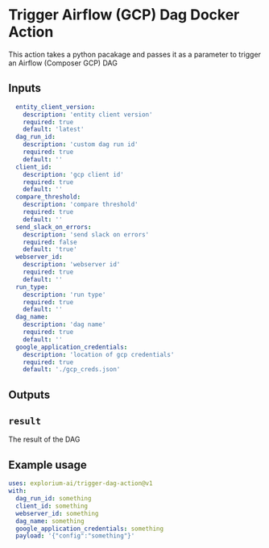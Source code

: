# Trigger Airflow (GCP) Dag Docker Action

This action takes a python pacakage and passes it as a parameter to trigger an Airflow (Composer GCP) DAG
## Inputs

```yaml
  entity_client_version:
    description: 'entity client version'
    required: true
    default: 'latest'
  dag_run_id:
    description: 'custom dag run id'
    required: true
    default: ''
  client_id:
    description: 'gcp client id'
    required: true
    default: ''
  compare_threshold:
    description: 'compare threshold'
    required: true
    default: ''
  send_slack_on_errors:
    description: 'send slack on errors'
    required: false
    default: 'true'
  webserver_id:
    description: 'webserver id'
    required: true
    default: ''         
  run_type:
    description: 'run type'
    required: true
    default: ''     
  dag_name:
    description: 'dag name'
    required: true
    default: ''
  google_application_credentials: 
    description: 'location of gcp credentials'
    required: true
    default: './gcp_creds.json'
```

## Outputs

## `result`

The result of the DAG

## Example usage

```yaml
uses: explorium-ai/trigger-dag-action@v1
with:
  dag_run_id: something
  client_id: something
  webserver_id: something
  dag_name: something
  google_application_credentials: something
  payload: '{"config":"something"}'
```
